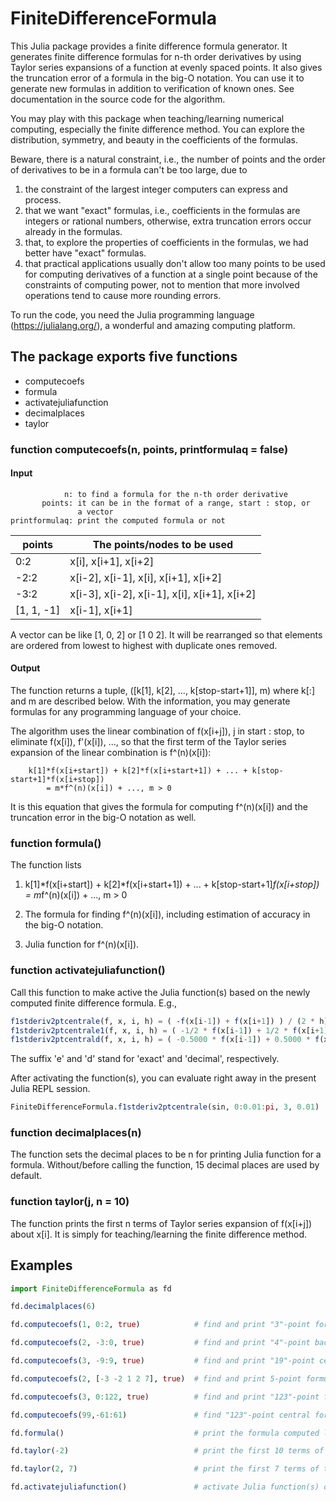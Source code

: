 # FiniteDifferenceFormula

This Julia package provides a finite difference formula generator. It generates
finite difference formulas for n-th order derivatives by using Taylor series expansions
of a function at evenly spaced points. It also gives the truncation error of a formula
in the big-O notation. You can use it to generate new formulas in addition to
verification of known ones. See documentation in the source code for the algorithm.

You may play with this package when teaching/learning numerical computing, especially
the finite difference method. You can explore the distribution, symmetry, and beauty in
the coefficients of the formulas.

Beware, there is a natural constraint, i.e., the number of points and the order
of derivatives to be in a formula can't be too large, due to

1. the constraint of the largest integer computers can express and process.
1. that we want "exact" formulas, i.e., coefficients in the formulas are integers
   or rational numbers, otherwise, extra truncation errors occur already in the formulas.
1. that, to explore the properties of coefficients in the formulas, we had better have
   "exact" formulas.
1. that practical applications usually don't allow too many points to be used for
   computing derivatives of a function at a single point because of the constraints of
   computing power, not to mention that more involved operations tend to cause more
   rounding errors.

To run the code, you need the Julia programming language (https://julialang.org/), a
wonderful and amazing computing platform.

## The package exports five functions

- computecoefs
- formula
- activatejuliafunction
- decimalplaces
- taylor

### function computecoefs(n, points, printformulaq = false)

#### Input

```
            n: to find a formula for the n-th order derivative
       points: it can be in the format of a range, start : stop, or
               a vector
printformulaq: print the computed formula or not
```

|   points     |   The points/nodes to be used                  |
|   ---------- | ---------------------------------------------- |
|    0:2       |   x[i], x[i+1], x[i+2]                         |
|   -2:2       |   x[i-2], x[i-1], x[i], x[i+1], x[i+2]         |
|   -3:2       |   x[i-3], x[i-2], x[i-1], x[i], x[i+1], x[i+2] |
|   [1, 1, -1] |   x[i-1], x[i+1]                               |

A vector can be like [1, 0, 2] or [1 0 2]. It will be rearranged so
that elements are ordered from lowest to highest with duplicate ones
removed.

#### Output

The function returns a tuple, ([k[1], k[2], ..., k[stop-start+1]], m) where k[:] and m
are described below. With the information, you may generate formulas for any
programming language of your choice.

The algorithm uses the linear combination of f(x[i+j]), j in start : stop, to eliminate
f(x[i]), f'(x[i]), ..., so that the first term of the Taylor series expansion of the
linear combination is f^(n)(x[i]):

```
    k[1]*f(x[i+start]) + k[2]*f(x[i+start+1]) + ... + k[stop-start+1]*f(x[i+stop])
        = m*f^(n)(x[i]) + ..., m > 0
```

It is this equation that gives the formula for computing f^(n)(x[i]) and the truncation
error in the big-O notation as well.

### function formula()

The function lists

1. k[1]*f(x[i+start]) + k[2]*f(x[i+start+1]) + ... + k[stop-start+1]*f(x[i+stop])
       = m*f^(n)(x[i]) + ..., m > 0

1. The formula for finding f^(n)(x[i]), including estimation of accuracy in the big-O
   notation.

1. Julia function for f^(n)(x[i]).

### function activatejuliafunction()

Call this function to make active the Julia function(s) based on the newly computed
finite difference formula. E.g.,

```Julia
f1stderiv2ptcentrale(f, x, i, h) = ( -f(x[i-1]) + f(x[i+1]) ) / (2 * h)
f1stderiv2ptcentrale1(f, x, i, h) = ( -1/2 * f(x[i-1]) + 1/2 * f(x[i+1]) ) / h
f1stderiv2ptcentrald(f, x, i, h) = ( -0.5000 * f(x[i-1]) + 0.5000 * f(x[i+1]) ) / h
```
The suffix 'e' and 'd' stand for 'exact' and 'decimal', respectively.

After activating the function(s), you can evaluate right away in the present Julia REPL
session.

```Julia
FiniteDifferenceFormula.f1stderiv2ptcentrale(sin, 0:0.01:pi, 3, 0.01)
```
### function decimalplaces(n)

The function sets the decimal places to be n for printing Julia function for a formula.
Without/before calling the function, 15 decimal places are used by default.

### function taylor(j, n = 10)

The function prints the first n terms of Taylor series expansion of f(x[i+j]) about x[i].
It is simply for teaching/learning the finite difference method.

## Examples

```Julia
import FiniteDifferenceFormula as fd

fd.decimalplaces(6)

fd.computecoefs(1, 0:2, true)            # find and print "3"-point forward formula for f'(x[i])

fd.computecoefs(2, -3:0, true)           # find and print "4"-point backward formula for f''(x[i])

fd.computecoefs(3, -9:9, true)           # find and print "19"-point central formula for f'''(x[i])

fd.computecoefs(2, [-3 -2 1 2 7], true)  # find and print 5-point formula for f''(x[i])

fd.computecoefs(3, 0:122, true)          # find and print "123"-point forward formula for f'''(x[i])

fd.computecoefs(99,-61:61)               # find "123"-point central formula for f^(99)(x[i])

fd.formula()                             # print the formula computed last time you called computecoefs(...)

fd.taylor(-2)                            # print the first 10 terms of the Taylor series of f(x[i-2]) about x[i]

fd.taylor(2, 7)                          # print the first 7 terms of the Taylor series of f(x[i+2]) about x[i]

fd.activatejuliafunction()               # activate Julia function(s) of newly computed formula in present REPL session
```
